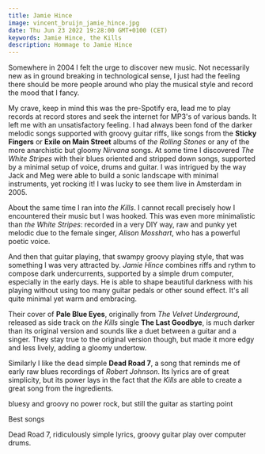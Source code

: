 ```yaml
---
title: Jamie Hince
image: vincent_bruijn_jamie_hince.jpg
date: Thu Jun 23 2022 19:28:00 GMT+0100 (CET)
keywords: Jamie Hince, the Kills
description: Hommage to Jamie Hince
---
```


Somewhere in 2004 I felt the urge to discover new music. Not necessarily new as in ground breaking in technological sense, I just had the feeling there should be more people around who play the musical style and record the mood that I fancy.

My crave, keep in mind this was the pre-Spotify era, lead me to play records at record stores and seek the internet for MP3's of various bands. It left me with an unsatisfactory feeling.
I had always been fond of the darker melodic songs supported with groovy guitar riffs, like songs from the **Sticky Fingers** or **Exile on Main Street** albums of _the Rolling Stones_ or any of the more anarchistic but gloomy _Nirvana_ songs. At some time I discovered _The White Stripes_ with their blues oriented and stripped down songs, supported by a minimal setup of voice, drums and guitar. I was intrigued by the way Jack and Meg were able to build a sonic landscape with minimal instruments, yet rocking it! I was lucky to see them live in Amsterdam in 2005.

About the same time I ran into _the Kills_. I cannot recall precisely how I encountered their music but I was hooked. This was even more minimalistic than _the White Stripes_: recorded in a very DIY way, raw and punky yet melodic due to the female singer, _Alison Mosshart_, who has a powerful poetic voice.

And then that guitar playing, that swampy groovy playing style, that was something I was very attracted by. _Jamie Hince_ combines riffs and rythm to compose dark undercurrents, supported by a simple drum computer, especially in the early days. He is able to shape beautiful darkness with his playing without using too many guitar pedals or other sound effect. It's all quite minimal yet warm and embracing.

Their cover of **Pale Blue Eyes**, originally from _The Velvet Underground_, released as side track on _the Kills_ single **The Last Goodbye**, is much darker than its original version and sounds like a duet between a guitar and a singer. They stay true to the original version though, but made it more edgy and less lively, adding a gloomy undertow.

Similarly I like the dead simple **Dead Road 7**, a song that reminds me of early raw blues recordings of _Robert Johnson_. Its lyrics are of great simplicity, but its power lays in the fact that _the Kills_ are able to create a great song from the ingredients.

bluesy and groovy
no power rock, but still the guitar as starting point

Best songs

Dead Road 7, ridiculously simple lyrics, groovy guitar play over computer drums.
